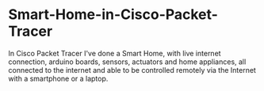 # Smart-Home-in-Cisco-Packet-Tracer
In Cisco Packet Tracer I've done a Smart Home, with live internet connection, arduino boards, sensors, actuators and home appliances, all connected to the internet and able to be controlled remotely via the Internet with a smartphone or a laptop.
